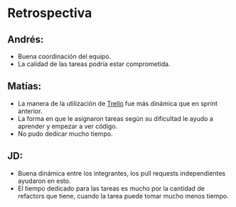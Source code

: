 # Retrospectiva

## Andrés:

* Buena coordinación del equipo.
* La calidad de las tareas podría estar comprometida.

## Matías:

* La manera de la utilización de [Trello](http://www.trello.com) fue más dinámica que en sprint anterior.
* La forma en que le asignaron tareas según su dificultad le ayudo a aprender y empezar a ver código.
* No pudo dedicar mucho tiempo.

## JD:

* Buena dinámica entre los integrantes, los pull requests independientes ayudaron en esto.
* El tiempo dedicado para las tareas es mucho por la cantidad de refactors que tiene, cuando la tarea puede tomar mucho menos tiempo.
